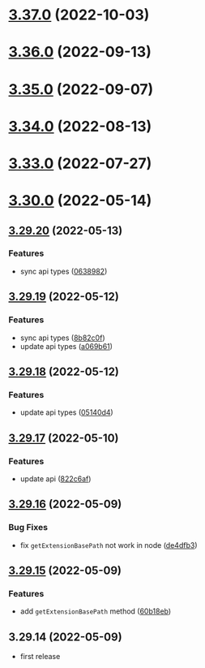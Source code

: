 # [3.37.0](https://github.com/purocean/yank-note-extension/compare/api-3.36.0...api-3.37.0) (2022-10-03)



# [3.36.0](https://github.com/purocean/yank-note-extension/compare/api-3.35.0...api-3.36.0) (2022-09-13)



# [3.35.0](https://github.com/purocean/yank-note-extension/compare/api-3.34.0...api-3.35.0) (2022-09-07)



# [3.34.0](https://github.com/purocean/yank-note-extension/compare/api-3.33.0...api-3.34.0) (2022-08-13)



# [3.33.0](https://github.com/purocean/yank-note-extension/compare/api-3.30.0...api-3.33.0) (2022-07-27)



# [3.30.0](https://github.com/purocean/yank-note-extension/compare/api-3.29.20...api-3.30.0) (2022-05-14)



## [3.29.20](https://github.com/purocean/yank-note-extension/compare/api-3.29.19...api-3.29.20) (2022-05-13)


### Features

* sync api types ([0638982](https://github.com/purocean/yank-note-extension/commit/06389828965f439a480e71969c2b4f50cc845cb5))



## [3.29.19](https://github.com/purocean/yank-note-extension/compare/api-3.29.18...api-3.29.19) (2022-05-12)


### Features

* sync api types ([8b82c0f](https://github.com/purocean/yank-note-extension/commit/8b82c0f7a4c50b4b9bf8de420f8a45a0979c34fa))
* update api types ([a069b61](https://github.com/purocean/yank-note-extension/commit/a069b61cbce01877e65a3b800c8ac9a1544caa99))



## [3.29.18](https://github.com/purocean/yank-note-extension/compare/api-3.29.17...api-3.29.18) (2022-05-12)


### Features

* update api types ([05140d4](https://github.com/purocean/yank-note-extension/commit/05140d454ede86fe4568c48dc34b4b85247bff04))



## [3.29.17](https://github.com/purocean/yank-note-extension/compare/api-3.29.16...api-3.29.17) (2022-05-10)


### Features

* update api ([822c6af](https://github.com/purocean/yank-note-extension/commit/822c6af4d25c676836a6ffb6c64be981636b83d8))



## [3.29.16](https://github.com/purocean/yank-note-extension/compare/api-3.29.15...api-3.29.16) (2022-05-09)


### Bug Fixes

* fix `getExtensionBasePath` not work in node ([de4dfb3](https://github.com/purocean/yank-note-extension/commit/de4dfb3464b6a8d5433f8f81fb1cdc4aeb598d01))



## [3.29.15](https://github.com/purocean/yank-note-extension/compare/api-3.29.14...api-3.29.15) (2022-05-09)


### Features

* add `getExtensionBasePath` method ([60b18eb](https://github.com/purocean/yank-note-extension/commit/60b18eb5af20f1ab4d2d9fd9267f148d96a66276))



## 3.29.14 (2022-05-09)

* first release
